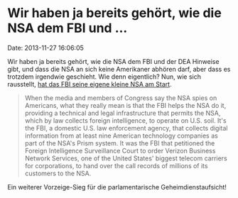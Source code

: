 Wir haben ja bereits gehört, wie die NSA dem FBI und \...
=========================================================

Date: 2013-11-27 16:06:05

Wir haben ja bereits gehört, wie die NSA dem FBI und der DEA Hinweise
gibt, und dass die NSA an sich keine Amerikaner abhören darf, aber dass
es trotzdem irgendwie geschieht. Wie denn eigentlich? Nun, wie sich
rausstellt, [hat das FBI seine eigene kleine NSA am
Start](http://www.foreignpolicy.com/articles/2013/11/21/the_obscure_fbi_team_that_does_the_nsa_dirty_work).

> When the media and members of Congress say the NSA spies on Americans,
> what they really mean is that the FBI helps the NSA do it, providing a
> technical and legal infrastructure that permits the NSA, which by law
> collects foreign intelligence, to operate on U.S. soil. It\'s the FBI,
> a domestic U.S. law enforcement agency, that collects digital
> information from at least nine American technology companies as part
> of the NSA\'s Prism system. It was the FBI that petitioned the Foreign
> Intelligence Surveillance Court to order Verizon Business Network
> Services, one of the United States\' biggest telecom carriers for
> corporations, to hand over the call records of millions of its
> customers to the NSA.

Ein weiterer Vorzeige-Sieg für die parlamentarische
Geheimdienstaufsicht!
